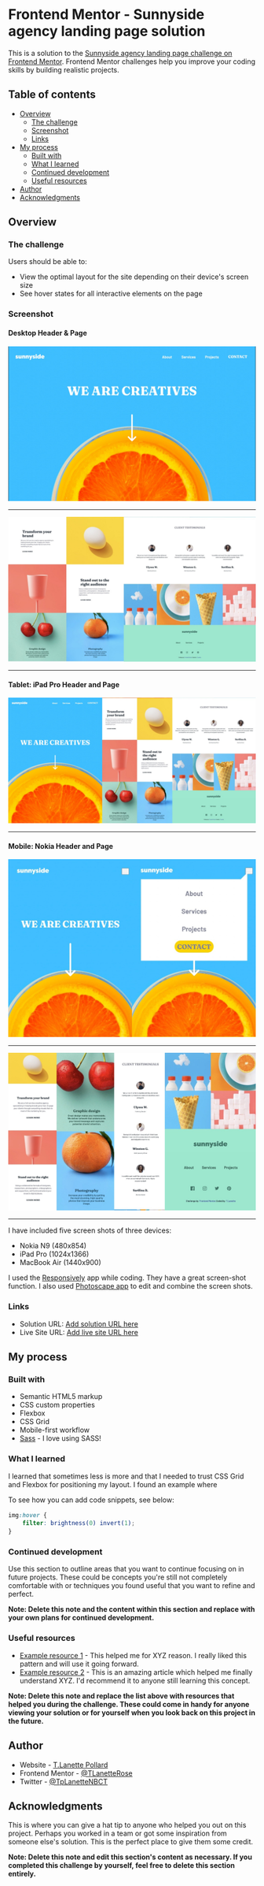 # Frontend Mentor - Sunnyside agency landing page solution

This is a solution to the [Sunnyside agency landing page challenge on Frontend Mentor](https://www.frontendmentor.io/challenges/sunnyside-agency-landing-page-7yVs3B6ef). Frontend Mentor challenges help you improve your coding skills by building realistic projects.

## Table of contents

- [Overview](#overview)
  - [The challenge](#the-challenge)
  - [Screenshot](#screenshot)
  - [Links](#links)
- [My process](#my-process)
  - [Built with](#built-with)
  - [What I learned](#what-i-learned)
  - [Continued development](#continued-development)
  - [Useful resources](#useful-resources)
- [Author](#author)
- [Acknowledgments](#acknowledgments)

## Overview

### The challenge

Users should be able to:

- View the optimal layout for the site depending on their device's screen size
- See hover states for all interactive elements on the page

### Screenshot

#### Desktop Header & Page

![Sunnyside Agency Landing Page Header](assets/images/Screenshots/SunnysideDesktopHeader.jpg)

---

![Sunnyside Agency Landing Page Desktop](assets/images/Screenshots/SunnysideDesktop-side.jpg)

---

#### Tablet: iPad Pro Header and Page

![Sunnyside Agency Landing Page Tablet](assets/images/Screenshots/SunnysideIpadPro.jpg)

---

#### Mobile: Nokia Header and Page

![Sunnyside Agency Landing Page Header](assets/images/Screenshots/SunnysideHeaderNokia1-side.jpg)

---

![Sunnyside Agency Landing Page Mobile](assets/images/Screenshots/SunnysideNokia1-side.jpg)

---

I have included five screen shots of three devices:

- Nokia N9 (480x854)
- iPad Pro (1024x1366)
- MacBook Air (1440x900)

I used the [Responsively](https://opencollective.com/responsively) app while coding. They have a great screen-shot function. I also used [Photoscape app](http://www.photoscape.org/ps/main/index.php) to edit and combine the screen shots.

### Links

- Solution URL: [Add solution URL here](https://your-solution-url.com)
- Live Site URL: [Add live site URL here](https://your-live-site-url.com)

## My process

### Built with

- Semantic HTML5 markup
- CSS custom properties
- Flexbox
- CSS Grid
- Mobile-first workflow
- [Sass](https://sass-lang.com/) - I love using SASS!

### What I learned

I learned that sometimes less is more and that I needed to trust CSS Grid and Flexbox for positioning my layout. I found an example where 

To see how you can add code snippets, see below:

```css
img:hover {
	filter: brightness(0) invert(1);
}
```

### Continued development

Use this section to outline areas that you want to continue focusing on in future projects. These could be concepts you're still not completely comfortable with or techniques you found useful that you want to refine and perfect.

**Note: Delete this note and the content within this section and replace with your own plans for continued development.**

### Useful resources

- [Example resource 1](https://www.example.com) - This helped me for XYZ reason. I really liked this pattern and will use it going forward.
- [Example resource 2](https://www.example.com) - This is an amazing article which helped me finally understand XYZ. I'd recommend it to anyone still learning this concept.

**Note: Delete this note and replace the list above with resources that helped you during the challenge. These could come in handy for anyone viewing your solution or for yourself when you look back on this project in the future.**

## Author

- Website - [T.Lanette Pollard](https://tlp-portfolio.vercel.app/)
- Frontend Mentor - [@TLanetteRose](https://www.frontendmentor.io/profile/TLanetteRose)
- Twitter - [@TpLanetteNBCT](https://twitter.com/TpLanetteNBCT)

## Acknowledgments

This is where you can give a hat tip to anyone who helped you out on this project. Perhaps you worked in a team or got some inspiration from someone else's solution. This is the perfect place to give them some credit.

**Note: Delete this note and edit this section's content as necessary. If you completed this challenge by yourself, feel free to delete this section entirely.**
